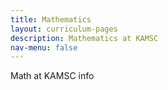 ```yaml
---
title: Mathematics
layout: curriculum-pages
description: Mathematics at KAMSC
nav-menu: false
---
```


Math at KAMSC info
